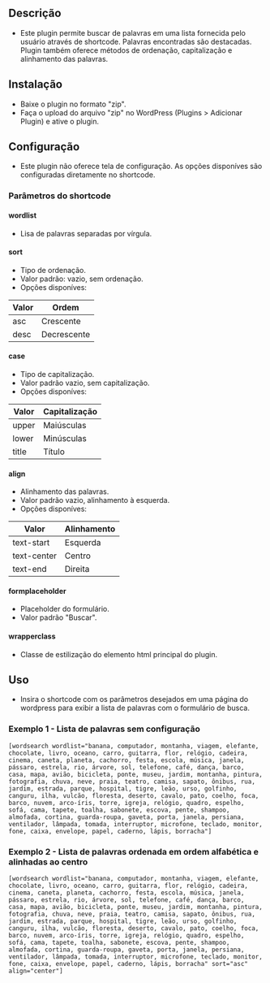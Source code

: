 ## Descrição

- Este plugin permite buscar de palavras em uma lista fornecida pelo usuário através de shortcode. Palavras encontradas são destacadas. Plugin também oferece métodos de ordenação, capitalização e alinhamento das palavras.

## Instalação

- Baixe o plugin no formato "zip".
- Faça o upload do arquivo "zip" no WordPress (Plugins > Adicionar Plugin) e ative o plugin.

## Configuração

- Este plugin não oferece tela de configuração. As opções disponíves são configuradas diretamente no shortcode.

### Parâmetros do shortcode

#### wordlist 
- Lisa de palavras separadas por vírgula.

#### sort
- Tipo de ordenação. 
- Valor padrão: vazio, sem ordenação.
- Opções disponíves:

| Valor                | Ordem                |
|----------------------|----------------------|
| asc                  | Crescente            |
| desc                 | Decrescente          |

#### case
- Tipo de capitalização. 
- Valor padrão vazio, sem capitalização.
- Opções disponíves:

| Valor                | Capitalização        |
|----------------------|----------------------|
| upper                | Maiúsculas           |
| lower                | Minúsculas           |
| title                | Título               |

#### align
- Alinhamento das palavras.
- Valor padrão vazio, alinhamento à esquerda.
- Opções disponíves:

| Valor                | Alinhamento          |
|----------------------|----------------------|
| text-start           | Esquerda             |
| text-center          | Centro               |
| text-end             | Direita              |

#### formplaceholder
- Placeholder do formulário. 
- Valor padrão "Buscar".

#### wrapperclass 
- Classe de estilização do elemento html principal do plugin.

## Uso

- Insira o shortcode com os parâmetros desejados em uma página do wordpress para exibir a lista de palavras com o formulário de busca.

### Exemplo 1 - Lista de palavras sem configuração

```
[wordsearch wordlist="banana, computador, montanha, viagem, elefante, chocolate, livro, oceano, carro, guitarra, flor, relógio, cadeira, cinema, caneta, planeta, cachorro, festa, escola, música, janela, pássaro, estrela, rio, árvore, sol, telefone, café, dança, barco, casa, mapa, avião, bicicleta, ponte, museu, jardim, montanha, pintura, fotografia, chuva, neve, praia, teatro, camisa, sapato, ônibus, rua, jardim, estrada, parque, hospital, tigre, leão, urso, golfinho, canguru, ilha, vulcão, floresta, deserto, cavalo, pato, coelho, foca, barco, nuvem, arco-íris, torre, igreja, relógio, quadro, espelho, sofá, cama, tapete, toalha, sabonete, escova, pente, shampoo, almofada, cortina, guarda-roupa, gaveta, porta, janela, persiana, ventilador, lâmpada, tomada, interruptor, microfone, teclado, monitor, fone, caixa, envelope, papel, caderno, lápis, borracha"]
```

### Exemplo 2 - Lista de palavras ordenada em ordem alfabética e alinhadas ao centro

```
[wordsearch wordlist="banana, computador, montanha, viagem, elefante, chocolate, livro, oceano, carro, guitarra, flor, relógio, cadeira, cinema, caneta, planeta, cachorro, festa, escola, música, janela, pássaro, estrela, rio, árvore, sol, telefone, café, dança, barco, casa, mapa, avião, bicicleta, ponte, museu, jardim, montanha, pintura, fotografia, chuva, neve, praia, teatro, camisa, sapato, ônibus, rua, jardim, estrada, parque, hospital, tigre, leão, urso, golfinho, canguru, ilha, vulcão, floresta, deserto, cavalo, pato, coelho, foca, barco, nuvem, arco-íris, torre, igreja, relógio, quadro, espelho, sofá, cama, tapete, toalha, sabonete, escova, pente, shampoo, almofada, cortina, guarda-roupa, gaveta, porta, janela, persiana, ventilador, lâmpada, tomada, interruptor, microfone, teclado, monitor, fone, caixa, envelope, papel, caderno, lápis, borracha" sort="asc" align="center"]
```